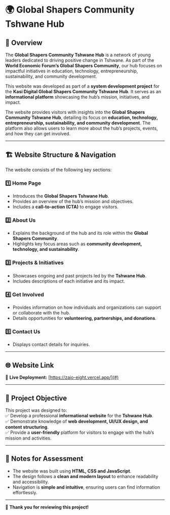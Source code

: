 # 🌍 Global Shapers Community Tshwane Hub  

## 🚀 Overview  
The **Global Shapers Community Tshwane Hub** is a network of young leaders dedicated to driving positive change in Tshwane. As part of the **World Economic Forum’s Global Shapers Community**, our hub focuses on impactful initiatives in education, technology, entrepreneurship, sustainability, and community development.  

This website was developed as part of a **system development project** for the **Kasi Digital Global Shapers Community Tshwane Hub**. It serves as an **informational platform** showcasing the hub’s mission, initiatives, and impact. 

The website provides visitors with insights into the **Global Shapers Community Tshwane Hub**, detailing its focus on **education, technology, entrepreneurship, sustainability, and community development**. The platform also allows users to learn more about the hub’s projects, events, and how they can get involved.  

---

## 🏗️ Website Structure & Navigation  

The website consists of the following key sections:  

### **1️⃣ Home Page**  
- Introduces the **Global Shapers Tshwane Hub**.  
- Provides an overview of the hub’s mission and objectives.  
- Includes a **call-to-action (CTA)** to engage visitors.  

### **2️⃣ About Us**  
- Explains the background of the hub and its role within the **Global Shapers Community**.  
- Highlights key focus areas such as **community development, technology, and sustainability**.  

### **3️⃣ Projects & Initiatives**  
- Showcases ongoing and past projects led by the **Tshwane Hub**.  
- Includes descriptions of each initiative and its impact.  

### **4️⃣ Get Involved**  
- Provides information on how individuals and organizations can support or collaborate with the hub.  
- Details opportunities for **volunteering, partnerships, and donations**.  

### **5️⃣ Contact Us**  
- Displays contact details for inquiries.  
 

---

## 🌐 Website Link  
🔗 **Live Deployment:** [https://zaio-eight.vercel.app/](#)  

---

## 🎯 Project Objective  
This project was designed to:  
✅ Develop a professional **informational website** for the **Tshwane Hub**.  
✅ Demonstrate knowledge of **web development, UI/UX design, and content structuring**.  
✅ Provide a **user-friendly** platform for visitors to engage with the hub’s mission and activities.  

---

## 📝 Notes for Assessment  
- The website was built using **HTML, CSS and JavaScript**.  
- The design follows a **clean and modern layout** to enhance readability and accessibility.  
- Navigation is **simple and intuitive**, ensuring users can find information effortlessly.  

---

🔹 **Thank you for reviewing this project!**

